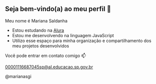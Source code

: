## Seja bem-vindo(a) ao meu perfil 🤍

Meu nome é Mariana Saldanha

- Estou estudando na [Alura](https://www.alura.com.br)
- Estou me desenvolvendo na linguagem JavaScript
- Utilizo esse espaço para minha organização e compartilhamento dos meu projetos desenvolvidos

Você pode entrar em contato comigo 📫

00001116687045sp@al.educacao.sp.gov.br

@marianasgi

